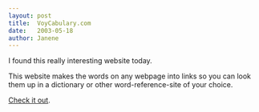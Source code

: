```yaml
---
layout:	post
title:	VoyCabulary.com
date:	2003-05-18
author: Janene
---
```


I found this really interesting website today.

This website makes the words on any webpage into links so you can look them up in a dictionary or other word-reference-site of your choice.

[Check it out](http://www.voycabulary.com/).